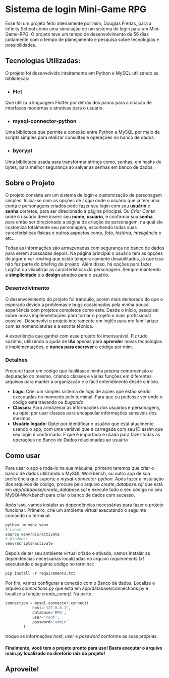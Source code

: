 # Sistema de login Mini-Game RPG

  Esse foi um projeto feito inteiramente por mim, Douglas Freitas, para a Infinity School como uma simulação de um sistema de login 
para um Mini-Game-RPG. O projeto teve um tempo de desenvolvimento de 56 dias juntamente com o tempo de planejamento e pesquisa sobre
tecnologias e possibilidades.

## Tecnologias Utilizadas:

  O projeto foi desenvolvido inteiramente em Python e MySQL utilizando as bibliotecas:

  - ### Flet
Que utiliza a linguagem Flutter por detrás dos panos para a criação de interfaces modernas e atrativas para o usuário.

  - ### mysql-connector-python
Uma biblioteca que permite a conexão entre Python e MySQL por meio de scripts simples para realizar consultas e operações no banco de dados.

  - ### bycrypt
Uma biblioteca usada para transformar strings como, senhas, em hashs de bytes, para melhor segurança ao salvar as senhas em banco de dados. 

## Sobre o Projeto

O projeto consiste em um sistema de login e customização de personagem simples. Inicia-se com as opções de _Login_ onde o usuário que já
tem uma conta e personagens criados pode fazer seu login com seu **usuário** e **senha** corretos, para ser direcionado à página principal.
Ou _Criar Conta_ onde o usuário deve inserir seu **nome**, **usuário**, e confirmar sua **senha**, para então ser direcionado a página de 
criação de personagem, na qual ele customiza totalmente seu personagem, escolhendo todas suas características físicas e outros 
aspectos como, _foto_, _história_, _inteligência_ e etc...

Todas as informações são armazenadas com segurança no banco de dados para serem acessadas depois. Na página principal
o usuário tem as opções de _jogar_ e _ver ranking_ que estão temporariamente desabilitados, já que isso não faz parte do briefing do projeto.
Além disso, há opções para fazer LogOut ou visualizar as características do personagem. Sempre mantendo a **simplicidade** e o **design** 
atrativo para o usuário.

### Desenvolvimento
O desenvolvimento do projeto foi tranquilo, porém mais demorado do que o esperado devido a problemas e bugs ocasionados pela minha pouca 
experiência com projetos completos como este. Desde o início, pesquisei sobre novas implementações para tornar o projeto o mais profissional 
possível. Desenvolvi o projeto inteiramente em inglês para me familiarizar com as nomenclaturas e a escrita técnica.

A experiência que ganhei com esse projeto foi imensurável. Fiz tudo sozinho, utilizando a ajuda de **IAs** apenas para **aprender** novas tecnologias
e implementações, e **nunca para escrever** o código por mim.

### Detalhes
Procurei fazer um código que facilitasse minha própria compreensão e depuração do mesmo, criando classes e várias funções em diferentes 
arquivos para manter a organização e o fácil entendimento desde o início.

 - **Logs:** Criei um simples sistema de _logs_ de ações que estão sendo executadas no momento pelo terminal. Para que eu pudesse ver onde o
   código está travando ou _bugando_
 - **Classes:** Para armazenar as informações dos usuários e personagens, eu optei por usar classes para encapsular informações
   sensíveis dos mesmos.
 - **Usuário logado:** Optei por identificar o usuário que está atualmente usando o app, com uma variável que é carregada com seu ID
   assim que seu login é confirmado. E que é importada e usada para fazer todas as operações no Banco de Dados relacionadas ao usuário

## Como usar

Para usar o app e roda-lo na sua máquina, primeiro teremos que criar o banco de dados utilizando o MySQL Workbench, ou outro app de sua 
preferência que suporte o _mysql-connector-python_. Após fazer a instalação dos arquivos de código, procure pelo arquivo _create_database.sql_
que está em _app/database/create_database.sql_ e execute todo o seu código no seu MySQl-Workbench para criar o banco de dados com sucesso.

Após isso, vamos instalar as dependências necessárias para fazer o projeto funcionar. 
Primeiro, crie um ambiente virtual executando o seguinte comando no terminal:

```Python
python -m venv venv
# Linux:
source venv/bin/activate
# Windows:
venv\Scripts\activate
```

Depois de ter seu ambiente virtual criado e ativado, vamos instalar as dependências necessárias localizadas no arquivo _requirements.txt_
executando o seguinte código no terminal:

```Python
pip install -r requirements.txt
```

Por fim, vamos configurar a conexão com o Banco de dados. Localize o arquivo _connections.py_ que está em app/database/connections.py
e localize a função _create_conn()_. Na parte:

```Python
connection = mysql.connector.connect(
            host='127.0.0.1',       
            database='RPG',         
            user='root',            
            password='admin' 
        )
```

troque as informações _host_, _user_ e _password_ conforme as suas próprias. 

#### Finalmente, você tem o projeto pronto para uso! Basta executar o arquivo main.py localizado no diretório raiz do projeto!
## Aproveite!
